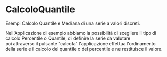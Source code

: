 # CalcoloQuantile
Esempi Calcolo Quantile e Mediana
di una serie a valori discreti.

Nell'Applicazione di esempio abbiamo la possibilità di scegliere il tipo di calcolo
Percentile o Quantile, di definire la serie da valutare  
poi attraverso il pulsante "calcola" l'applicazione effettua 
l'ordinamento della serie e il calcolo del quantile o del percentile e ne restituisce il
valore.
